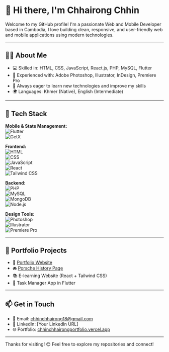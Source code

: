 # 👋 Hi there, I'm Chhairong Chhin

Welcome to my GitHub profile! I'm a passionate Web and Mobile Developer based in Cambodia, I love building clean, responsive, and user-friendly web and mobile applications using modern technologies.

---

## 👨‍💻 About Me

- 💻 Skilled in: HTML, CSS, JavaScript, React.js, PHP, MySQL, Flutter
- 🎨 Experienced with: Adobe Photoshop, Illustrator, InDesign, Premiere Pro
- 🧠 Always eager to learn new technologies and improve my skills
- 🌍 Languages: Khmer (Native), English (Intermediate)

---

## 🔧 Tech Stack

**Mobile & State Management:**  
![Flutter](https://img.shields.io/badge/-Flutter-02569B?logo=flutter&logoColor=white&style=flat)  
![GetX](https://img.shields.io/badge/-GetX-7B1FA2?logo=flutter&logoColor=white&style=flat)

**Frontend:**  
![HTML](https://img.shields.io/badge/-HTML5-E34F26?logo=html5&logoColor=white&style=flat)  
![CSS](https://img.shields.io/badge/-CSS3-1572B6?logo=css3&logoColor=white&style=flat)  
![JavaScript](https://img.shields.io/badge/-JavaScript-F7DF1E?logo=javascript&logoColor=black&style=flat)  
![React](https://img.shields.io/badge/-React-61DAFB?logo=react&logoColor=black&style=flat)  
![Tailwind CSS](https://img.shields.io/badge/-TailwindCSS-38B2AC?logo=tailwind-css&logoColor=white&style=flat)

**Backend:**  
![PHP](https://img.shields.io/badge/-PHP-777BB4?logo=php&logoColor=white&style=flat)  
![MySQL](https://img.shields.io/badge/-MySQL-4479A1?logo=mysql&logoColor=white&style=flat)  
![MongoDB](https://img.shields.io/badge/-MongoDB-47A248?logo=mongodb&logoColor=white&style=flat)  
![Node.js](https://img.shields.io/badge/-Node.js-339933?logo=node.js&logoColor=white&style=flat)

**Design Tools:**  
![Photoshop](https://img.shields.io/badge/-Photoshop-31A8FF?logo=adobe-photoshop&logoColor=white&style=flat)  
![Illustrator](https://img.shields.io/badge/-Illustrator-FF9A00?logo=adobe-illustrator&logoColor=white&style=flat)  
![Premiere Pro](https://img.shields.io/badge/-Premiere%20Pro-9999FF?logo=adobe-premiere-pro&logoColor=white&style=flat)

---

## 📁 Portfolio Projects

- 🔗 [Portfolio Website](https://chhinchhairongportfolio.vercel.app/)
- 🚘 [Porsche History Page](https://porsche-history.vercel.app/)
- 📚 E-learning Website (React + Tailwind CSS)
- 📱 Task Manager App in Flutter

---

## 📫 Get in Touch

- 📧 Email: chhinchhairong18@gmail.com
- 💼 LinkedIn: [Your LinkedIn URL]
- 🌐 Portfolio: [chhinchhairongportfolio.vercel.app](https://chhinchhairongportfolio.vercel.app/)

---

Thanks for visiting! 😊 Feel free to explore my repositories and connect!
